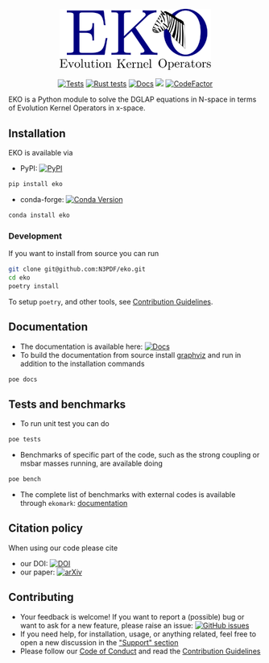 <p align="center">
  <a href="https://eko.readthedocs.io/"><img alt="EKO" src="https://raw.githubusercontent.com/N3PDF/eko/master/doc/source/img/Logo.png" width=300></a>
</p>
<p align="center">
  <a href="https://github.com/N3PDF/eko/actions/workflows/unittests.yml"><img alt="Tests" src="https://github.com/N3PDF/eko/actions/workflows/unittests.yml/badge.svg" /></a>
  <a href="https://github.com/N3PDF/eko/actions/workflows/unittests-rust.yml"><img alt="Rust tests" src="https://github.com/N3PDF/eko/actions/workflows/unittests-rust.yml/badge.svg" /></a>
  <a href="https://eko.readthedocs.io/en/latest/?badge=latest"><img alt="Docs" src="https://readthedocs.org/projects/eko/badge/?version=latest"></a>
  <a href="https://codecov.io/gh/NNPDF/eko"><img src="https://codecov.io/gh/NNPDF/eko/branch/master/graph/badge.svg" /></a>
  <a href="https://www.codefactor.io/repository/github/nnpdf/eko"><img src="https://www.codefactor.io/repository/github/nnpdf/eko/badge" alt="CodeFactor" /></a>
</p>

EKO is a Python module to solve the DGLAP equations in N-space in terms of Evolution Kernel Operators in x-space.

## Installation
EKO is available via
- PyPI: <a href="https://pypi.org/project/eko/"><img alt="PyPI" src="https://img.shields.io/pypi/v/eko"/></a>
```bash
pip install eko
```
- conda-forge: [![Conda Version](https://img.shields.io/conda/vn/conda-forge/eko.svg)](https://anaconda.org/conda-forge/eko)
```bash
conda install eko
```

### Development

If you want to install from source you can run
```bash
git clone git@github.com:N3PDF/eko.git
cd eko
poetry install
```

To setup `poetry`, and other tools, see [Contribution
Guidelines](https://github.com/N3PDF/eko/blob/master/.github/CONTRIBUTING.md).

## Documentation
- The documentation is available here: <a href="https://eko.readthedocs.io/en/latest/?badge=latest"><img alt="Docs" src="https://readthedocs.org/projects/eko/badge/?version=latest"></a>
- To build the documentation from source install [graphviz](https://www.graphviz.org/) and run in addition to the installation commands
```bash
poe docs
```

## Tests and benchmarks
- To run unit test you can do
```bash
poe tests
```

- Benchmarks of specific part of the code, such as the strong coupling or msbar masses running, are available doing
```bash
poe bench
```

- The complete list of benchmarks with external codes is available through `ekomark`: [documentation](https://eko.readthedocs.io/en/latest/development/Benchmarks.html)

## Citation policy
When using our code please cite
- our DOI: <a href="https://doi.org/10.5281/zenodo.3874237"><img src="https://zenodo.org/badge/DOI/10.5281/zenodo.3874237.svg" alt="DOI"/></a>
- our paper: [![arXiv](https://img.shields.io/badge/arXiv-2202.02338-b31b1b?labelColor=222222)](https://arxiv.org/abs/2202.02338)

## Contributing
- Your feedback is welcome! If you want to report a (possible) bug or want to ask for a new feature, please raise an issue: <a href="https://github.com/N3PDF/eko/issues"><img alt="GitHub issues" src="https://img.shields.io/github/issues/N3PDF/eko"/></a>
- If you need help, for installation, usage, or anything related, feel free to open a new discussion in the ["Support" section](https://github.com/NNPDF/eko/discussions/categories/support)
- Please follow our [Code of Conduct](https://github.com/N3PDF/eko/blob/master/.github/CODE_OF_CONDUCT.md) and read the
  [Contribution Guidelines](https://github.com/N3PDF/eko/blob/master/.github/CONTRIBUTING.md)
